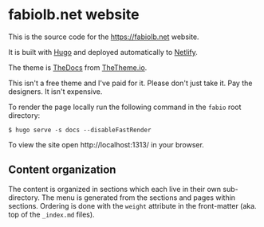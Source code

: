 # fabiolb.net website

This is the source code for the https://fabiolb.net website.

It is built with [Hugo](https://gohugo.io/) and deployed automatically
to [Netlify](https://netlify.com/).

The theme is [TheDocs](http://thetheme.io/thedocs/) from [TheTheme.io](http://thetheme.io/).

This isn't a free theme and I've paid for it. Please don't just take it. Pay the designers.
It isn't expensive.

To render the page locally run the following command in the `fabio` root directory:

    $ hugo serve -s docs --disableFastRender

To view the site open http://localhost:1313/ in your browser.

## Content organization

The content is organized in sections which each live in their own sub-directory.
The menu is generated from the sections and pages within sections. Ordering is done
with the `weight` attribute in the front-matter (aka. top of the `_index.md` files).
